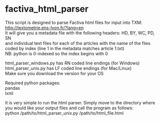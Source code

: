 # factiva_html_parser

This script is designed to parse Factiva html files for input into TXM: http://textometrie.ens-lyon.fr/?lang=en \
It will give you a metadata file with the following headers: HD, BY, WC, PD, SN \
and individual text files for each of the articles with the name of the files coded by index (line 1 in the metadata matches article 1.txt) \
NB: python is 0-indexed so the index begins with 0

html_parser_windows.py has RN coded line endings (for Windows)\
html_parser_unix.py has LF coded line endings (for Mac/Linux)\
Make sure you download the version for your OS

Required python packages: \
pandas \
lxml

It is very simple to run the html parser. Simply move to the directory where you would like your output files and call the program as follows: \
python /path/to/html_parser_unix.py /path/to/html_file.html

